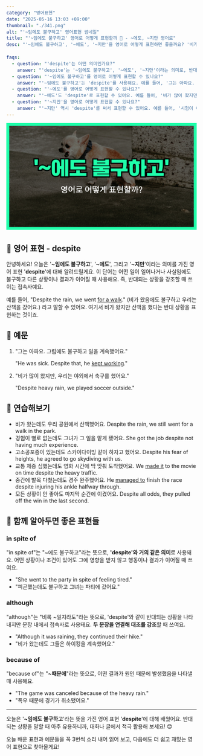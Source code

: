 ```yaml
---
category: "영어표현"
date: "2025-05-16 13:03 +09:00"
thumbnail: "./341.png"
alt: "'~임에도 불구하고' 영어표현 썸네일"
title: "'~임에도 불구하고' 영어로 어떻게 표현할까 💪 - ~에도, ~지만 영어로"
desc: "'~임에도 불구하고', '~에도', '~지만'을 영어로 어떻게 표현하면 좋을까요? '비가 왔음에도 불구하고 우리는 산책을 갔어요.', '시험이 어려웠지만 나는 잘 봤어요.' 등을 영어로 표현하는 법을 배워봅시다. 다양한 예문을 통해서 연습하고 본인의 표현으로 만들어 보세요."

faqs:
  - question: "'despite'는 어떤 의미인가요?"
    answer: "'despite'는 '~임에도 불구하고', '~에도', '~지만'이라는 의미로, 반대되는 상황이나 예상과 다른 결과를 강조할 때 사용해요."
  - question: "'~임에도 불구하고'를 영어로 어떻게 표현할 수 있나요?"
    answer: "'~임에도 불구하고'는 'despite'를 사용해요. 예를 들어, '그는 아파요. 그럼에도 불구하고 일을 계속했어요.'는 'He was sick. Despite that, he kept working.'으로 표현해요."
  - question: "'~에도'를 영어로 어떻게 표현할 수 있나요?"
    answer: "'~에도'도 'despite'로 표현할 수 있어요. 예를 들어, '비가 많이 왔지만, 우리는 야외에서 축구를 했어요.'는 'Despite heavy rain, we played soccer outside.'로 말해요."
  - question: "'~지만'을 영어로 어떻게 표현할 수 있나요?"
    answer: "'~지만' 역시 'despite'를 써서 표현할 수 있어요. 예를 들어, '시험이 어려웠지만 나는 잘 봤어요.'는 'Despite the difficult exam, I did well.'이라고 해요."
---
```


!['~임에도 불구하고' 영어표현 썸네일](./341.png)

## 🌟 영어 표현 - despite

안녕하세요! 오늘은 '**~임에도 불구하고**', '**~에도**', 그리고 '**~지만**'이라는 의미를 가진 영어 표현 '**despite**'에 대해 알려드릴게요. 이 단어는 어떤 일이 일어나거나 사실임에도 불구하고 다른 상황이나 결과가 이어질 때 사용해요. 즉, 반대되는 상황을 강조할 때 쓰이는 접속사예요.

예를 들어, "Despite the rain, we went [for a walk](/blog/in-english/033.for-a-walk-on-a-walk/)." (비가 왔음에도 불구하고 우리는 산책을 갔어요.) 라고 말할 수 있어요. 여기서 비가 왔지만 산책을 했다는 반대 상황을 표현하는 것이죠.

## 📖 예문

1. "그는 아파요. 그럼에도 불구하고 일을 계속했어요."

   "He was sick. Despite that, he [kept working](/blog/in-english/291.keep-ing/)."

2. "비가 많이 왔지만, 우리는 야외에서 축구를 했어요."

   "Despite heavy rain, we played soccer outside."

## 💬 연습해보기

<ul data-interactive-list>
  <li data-interactive-item>
    <span data-toggler>비가 왔는데도 우리 공원에서 산책했어요.</span>
    <span data-answer>Despite the rain, we still went for a walk in the park.</span>
  </li>
  <li data-interactive-item>
    <span data-toggler>경험이 별로 없는데도 그녀가 그 일을 맡게 됐어요.</span>
    <span data-answer>She got the job despite not having much experience.</span>
  </li>
  <li data-interactive-item>
    <span data-toggler>고소공포증이 있는데도 스카이다이빙 같이 하자고 했어요.</span>
    <span data-answer>Despite his fear of heights, he agreed to go skydiving with us.</span>
  </li>
  <li data-interactive-item>
    <span data-toggler>교통 체증 심했는데도 영화 시간에 딱 맞춰 도착했어요.</span>
    <span data-answer>We <a href="/blog/in-english/244.make-it/">made it</a> to the movie on time despite the heavy traffic.</span>
  </li>
  <li data-interactive-item>
    <span data-toggler>중간에 발목 다쳤는데도 경주 완주했어요.</span>
    <span data-answer>He <a href="/blog/in-english/175.manage-to/">managed to</a> finish the race despite injuring his ankle halfway through.</span>
  </li>
  <li data-interactive-item>
    <span data-toggler>모든 상황이 안 좋아도 마지막 순간에 이겼어요.</span>
    <span data-answer>Despite all odds, they pulled off the win in the last second.</span>
  </li>
</ul>

## 🤝 함께 알아두면 좋은 표현들

### in spite of

"in spite of"는 "~에도 불구하고"라는 뜻으로, **'despite'와 거의 같은 의미**로 사용돼요. 어떤 상황이나 조건이 있어도 그에 영향을 받지 않고 행동이나 결과가 이어질 때 쓰여요.

- "She went to the party in spite of feeling tired."
- "피곤했는데도 불구하고 그녀는 파티에 갔어요."

### although

"although"는 "비록 ~일지라도"라는 뜻으로, 'despite'와 같이 반대되는 상황을 나타내지만 문장 내에서 접속사로 사용돼요. **두 문장을 연결해 대조를 강조**할 때 쓰여요.

- "Although it was raining, they continued their hike."
- "비가 왔는데도 그들은 하이킹을 계속했어요."

### because of

"because of"는 "**~때문에**"라는 뜻으로, 어떤 결과가 원인 때문에 발생했음을 나타낼 때 사용해요.

- "The game was canceled because of the heavy rain."
- "폭우 때문에 경기가 취소됐어요."

---

오늘은 '**~임에도 불구하고**'라는 뜻을 가진 영어 표현 '**despite**'에 대해 배웠어요. 반대되는 상황을 말할 때 아주 유용하니까, 대화나 글에서 적극 활용해 보세요! 😊

오늘 배운 표현과 예문들을 꼭 3번씩 소리 내어 읽어 보고, 다음에도 더 쉽고 재밌는 영어 표현으로 찾아올게요!
